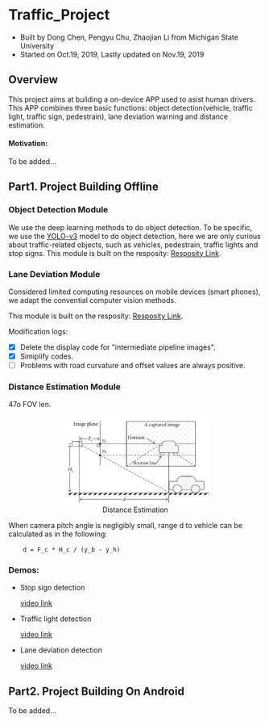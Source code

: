 Traffic_Project
===============

- Built by Dong Chen, Pengyu Chu, Zhaojian Li from Michigan State University
- Started on Oct.19, 2019, Lastly updated on Nov.19, 2019

Overview
-------

This project aims at building a on-device APP used to asist human drivers. This APP combines three basic functions: object detection(vehicle, 
traffic light, traffic sign, pedestrain), lane deviation warning and distance estimation.

#### Motivation:
To be added...

Part1. Project Building Offline
-------

### Object Detection Module
We use the deep learning methods to do object detection. To be specific, we use the [YOLO-v3]( https://pjreddie.com/darknet/yolo/) model to do object detection, here we are only curious about traffic-related objects, such as vehicles, pedestrain, traffic lights and stop signs.
This module is built on the resposity: [Resposity Link](https://github.com/ayooshkathuria/YOLO_v3_tutorial_from_scratch).

### Lane Deviation Module
Considered limited computing resources on mobile devices (smart phones), we adapt the convential computer vision methods. 

This module is built on the resposity: [Resposity Link](https://github.com/ndrplz/self-driving-car/tree/master/project_4_advanced_lane_finding).

Modification logs:
- [x] Delete the display code for "intermediate pipeline images".
- [x] Simiplify codes.
- [ ] Problems with road curvature and offset values are always positive.

### Distance Estimation Module
47o FOV len.

<p align="center">
     <img src="lane_deviation/Docs/distance_estimation.png" alt="output_example" width="60%" height="60%">
     <br>Distance Estimation
</p>
When camera pitch angle is negligibly small, range d to vehicle can be calculated as in the following: 

```
    d = F_c * H_c / (y_b - y_h)
```

### Demos:
- Stop sign detection

     [video link](https://githu)

- Traffic light detection

     [video link](https://githu)

- Lane deviation detection

     [video link](https://githu)


Part2. Project Building On Android
-------

To be added...
